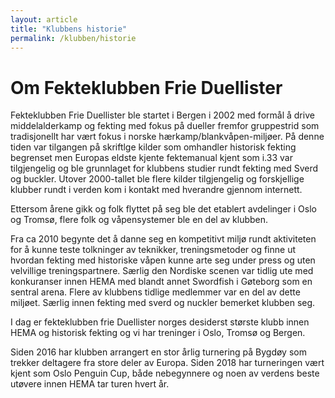 ```yaml
---
layout: article
title: "Klubbens historie"
permalink: /klubben/historie
---
```


# Om Fekteklubben Frie Duellister

Fekteklubben Frie Duellister ble startet i Bergen i 2002 med formål å drive middelalderkamp og fekting med fokus på dueller fremfor gruppestrid som tradisjonellt har vært fokus i norske hærkamp/blankvåpen-miljøer. På denne tiden var tilgangen på skriftlge kilder som omhandler historisk fekting begrenset men Europas eldste kjente fektemanual kjent som i.33 var tilgjengelig og ble grunnlaget for klubbens studier rundt fekting med Sverd og buckler. Utover 2000-tallet ble flere kilder tilgjengelig og forskjellige klubber rundt i verden kom i kontakt med hverandre gjennom internett.

Ettersom årene gikk og folk flyttet på seg ble det etablert avdelinger i Oslo og Tromsø, flere folk og våpensystemer ble en del av klubben.

Fra ca 2010 begynte det å danne seg en kompetitivt miljø rundt aktiviteten for å kunne teste tolkninger av teknikker, treningsmetoder og finne ut hvordan fekting med historiske våpen kunne arte seg under press og uten velvillige treningspartnere. Særlig den Nordiske scenen var tidlig ute med konkuranser innen HEMA med blandt annet Swordfish i Gøteborg som en sentral arena. Flere av klubbens tidlige medlemmer var en del av dette miljøet. Særlig innen fekting med sverd og nuckler bemerket klubben seg.

I dag er fekteklubben frie Duellister norges desiderst største klubb innen HEMA og historisk fekting og vi har treninger i Oslo, Tromsø og Bergen.

Siden 2016 har klubben arrangert en stor årlig turnering på Bygdøy som trekker deltagere fra store deler av Europa. Siden 2018 har turneringen vært kjent som Oslo Penguin Cup, både nebegynnere og noen av verdens beste utøvere innen HEMA tar turen hvert år.
